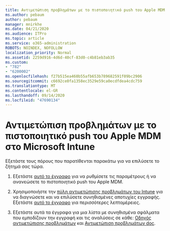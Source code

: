 ```yaml
---
title: Αντιμετώπιση προβλημάτων με το πιστοποιητικό push του Apple MDM στο Microsoft Intune
ms.author: pebaum
author: pebaum
manager: mnirkhe
ms.date: 04/21/2020
ms.audience: ITPro
ms.topic: article
ms.service: o365-administration
ROBOTS: NOINDEX, NOFOLLOW
localization_priority: Normal
ms.assetid: 2259d916-4d6d-40cf-83d0-c4b81eb3ab35
ms.custom:
- "782"
- "6200002"
ms.openlocfilehash: f27b515ea460b55afb653b789682591f09bc2906
ms.sourcegitcommit: c6692ce0fa1358ec3529e59ca0ecdfdea4cdc759
ms.translationtype: MT
ms.contentlocale: el-GR
ms.lasthandoff: 09/14/2020
ms.locfileid: "47690134"
---
```

# <a name="troubleshoot-issues-with-apple-mdm-push-certificate-in-microsoft-intune"></a>Αντιμετώπιση προβλημάτων με το πιστοποιητικό push του Apple MDM στο Microsoft Intune

Εξετάστε τους πόρους που παρατίθενται παρακάτω για να επιλύσετε το ζήτημά σας τώρα.
  
1. Εξετάστε [αυτό το έγγραφο](https://docs.microsoft.com/intune/apple-mdm-push-certificate-get) για να ρυθμίσετε τις παραμέτρους ή να ανανεώσετε το πιστοποιητικό push του Apple MDM.

2. Χρησιμοποιήστε την [πύλη αντιμετώπισης προβλημάτων του Intune](https://devicemanagement.microsoft.com/#blade/Microsoft_Intune_DeviceSettings/TroubleshootBlade) για να διαγνώσετε και να επιλύσετε συνηθισμένες αποτυχίες εγγραφής. Εξετάστε [αυτό το έγγραφο](https://docs.microsoft.com/intune/help-desk-operators) για περισσότερες λεπτομέρειες.

3. Εξετάστε αυτά τα έγγραφα για μια λίστα με συνηθισμένα σφάλματα που εμποδίζουν την εγγραφή και τις αναλύσεις σε κάθε: [Οδηγός αντιμετώπισης προβλημάτων](https://support.microsoft.com/help/4039809/troubleshooting-ios-device-enrollment-in-intune) και [Αντιμετώπιση προβλημάτων doc](https://docs.microsoft.com/intune-classic/troubleshoot/troubleshoot-device-enrollment-in-intune).
